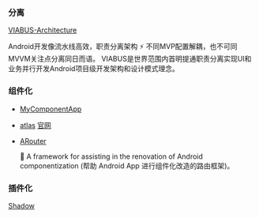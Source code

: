 ### 分离
[VIABUS-Architecture](https://github.com/KunMinX/VIABUS-Architecture)

Android开发像流水线高效，职责分离架构 ⚡ 不同MVP配置解耦，也不可同MVVM关注点分离同日而语。
VIABUS是世界范围内首明提通职责分离实现UI和业务并行开发Android项目级开发架构和设计模式理念。
### 组件化
* [MyComponentApp](https://github.com/QQabby/MyComponentApp)
* [atlas](https://github.com/alibaba/atlas) [官网](http://atlas.taobao.org/)
* [ARouter](https://github.com/alibaba/ARouter)

    💪 A framework for assisting in the renovation of Android componentization (帮助 Android App 进行组件化改造的路由框架)。  
### 插件化
[Shadow](https://github.com/Tencent/Shadow)